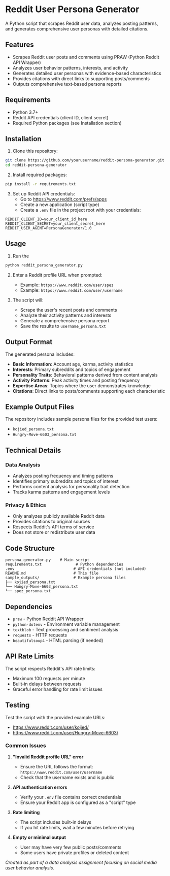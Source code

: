 
# Reddit User Persona Generator

A Python script that scrapes Reddit user data, analyzes posting patterns, and generates comprehensive user personas with detailed citations.

## Features

- Scrapes Reddit user posts and comments using PRAW (Python Reddit API Wrapper)
- Analyzes user behavior patterns, interests, and activity
- Generates detailed user personas with evidence-based characteristics
- Provides citations with direct links to supporting posts/comments
- Outputs comprehensive text-based persona reports

## Requirements

- Python 3.7+
- Reddit API credentials (client ID, client secret)
- Required Python packages (see Installation section)

## Installation

1. Clone this repository:
```bash
git clone https://github.com/yourusername/reddit-persona-generator.git
cd reddit-persona-generator
```

2. Install required packages:
```bash
pip install -r requirements.txt
```

3. Set up Reddit API credentials:
   - Go to https://www.reddit.com/prefs/apps
   - Create a new application (script type)
   - Create a `.env` file in the project root with your credentials:

```
REDDIT_CLIENT_ID=your_client_id_here
REDDIT_CLIENT_SECRET=your_client_secret_here
REDDIT_USER_AGENT=PersonaGenerator/1.0
```

## Usage

1. Run the 
```bash
python reddit_persona_generator.py
```

2. Enter a Reddit profile URL when prompted:
   - Example: `https://www.reddit.com/user/spez`
   - Example: `https://www.reddit.com/user/username`

3. The script will:
   - Scrape the user's recent posts and comments
   - Analyze their activity patterns and interests
   - Generate a comprehensive persona report
   - Save the results to `username_persona.txt`

## Output Format

The generated persona includes:

- **Basic Information**: Account age, karma, activity statistics
- **Interests**: Primary subreddits and topics of engagement
- **Personality Traits**: Behavioral patterns derived from content analysis
- **Activity Patterns**: Peak activity times and posting frequency
- **Expertise Areas**: Topics where the user demonstrates knowledge
- **Citations**: Direct links to posts/comments supporting each characteristic

## Example Output Files

The repository includes sample persona files for the provided test users:
- `kojied_persona.txt`
- `Hungry-Move-6603_persona.txt`

## Technical Details

### Data Analysis
- Analyzes posting frequency and timing patterns
- Identifies primary subreddits and topics of interest
- Performs content analysis for personality trait detection
- Tracks karma patterns and engagement levels

### Privacy & Ethics
- Only analyzes publicly available Reddit data
- Provides citations to original sources
- Respects Reddit's API terms of service
- Does not store or redistribute user data

## Code Structure

```
persona_generator.py    # Main script
requirements.txt               # Python dependencies
.env                          # API credentials (not included)
README.md                     # This file
sample_outputs/               # Example persona files
├── kojied_persona.txt
└── Hungry-Move-6603_persona.txt
└── spez_persona.txt

```

## Dependencies

- `praw` - Python Reddit API Wrapper
- `python-dotenv` - Environment variable management
- `textblob` - Text processing and sentiment analysis
- `requests` - HTTP requests
- `beautifulsoup4` - HTML parsing (if needed)

## API Rate Limits

The script respects Reddit's API rate limits:
- Maximum 100 requests per minute
- Built-in delays between requests
- Graceful error handling for rate limit issues

## Testing

Test the script with the provided example URLs:
- https://www.reddit.com/user/kojied/
- https://www.reddit.com/user/Hungry-Move-6603/


### Common Issues

1. **"Invalid Reddit profile URL" error**
   - Ensure the URL follows the format: `https://www.reddit.com/user/username`
   - Check that the username exists and is public

2. **API authentication errors**
   - Verify your `.env` file contains correct credentials
   - Ensure your Reddit app is configured as a "script" type

3. **Rate limiting**
   - The script includes built-in delays
   - If you hit rate limits, wait a few minutes before retrying

4. **Empty or minimal output**
   - User may have very few public posts/comments
   - Some users have private profiles or deleted content

*Created as part of a data analysis assignment focusing on social media user behavior analysis.*
